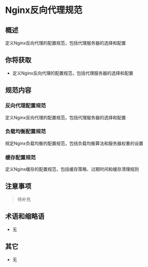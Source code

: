 # Nginx反向代理规范

## 概述

定义Nginx反向代理的配置规范，包括代理服务器的选择和配置

## 你将获取

- 定义Nginx反向代理的配置规范，包括代理服务器的选择和配置

## 规范内容

### 反向代理配置规范

定义Nginx反向代理的配置规范，包括代理服务器的选择和配置

### 负载均衡配置规范

规定Nginx负载均衡的配置规范，包括负载均衡算法和服务器权重的设置

### 缓存配置规范

定义Nginx缓存的配置规范，包括缓存策略、过期时间和缓存清理规则

## 注意事项

> 待补充

## 术语和缩略语

- 无

## 其它

- 无
